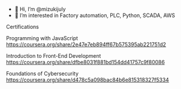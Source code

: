 - 👋 Hi, I’m @mizukijuly
- 👀 I’m interested in Factory automation, PLC, Python, SCADA, AWS

Certifications

Programming with JavaScript
https://coursera.org/share/2e47e7eb894ff67b575395ab221751d2

Introduction to Front-End Development
https://coursera.org/share/dfbe8031f881bd154dd41757c9f80086

Foundations of Cybersecurity
https://coursera.org/share/d478c5a098bac84b6e815318327f5334
